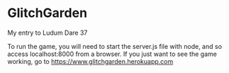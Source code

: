 # GlitchGarden
My entry to Ludum Dare 37

To run the game, you will need to start the server.js file with node, and so access localhost:8000 from a browser.
If you just want to see the game working, go to https://www.glitchgarden.herokuapp.com
